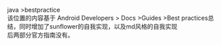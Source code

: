 java >bestpractice  
该位置的内容基于 Android Developers > Docs >Guides >Best practices总结，同时增加了sunflower的自我实现，以及md风格的自我实现  
后两部分官方指南没有。